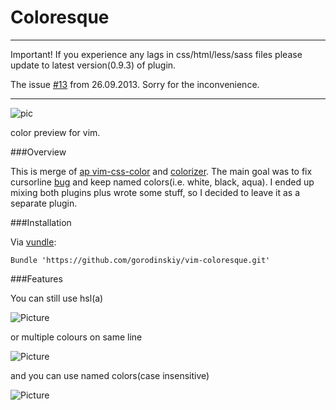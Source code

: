 Coloresque
==========

***

Important! If you experience any lags in css/html/less/sass files please update to latest version(0.9.3) of plugin.

The issue [#13](https://github.com/gorodinskiy/vim-coloresque/issues/13) from 26.09.2013. Sorry for the inconvenience.

***

![pic](https://raw.github.com/gorodinskiy/vim-coloresque/master/screen.png)

color preview for vim.

###Overview

This is merge of [ap vim-css-color](https://github.com/ap/vim-css-color) and [colorizer](https://github.com/lilydjwg/colorizer).
The main goal was to fix cursorline [bug](https://github.com/skammer/vim-css-color/issues/12) and keep named colors(i.e. white, black, aqua). I ended up mixing both plugins plus wrote some stuff, so I decided to leave it as a separate plugin.

###Installation

Via [vundle](https://github.com/gmarik/vundle):

```
Bundle 'https://github.com/gorodinskiy/vim-coloresque.git'
```

###Features

You can still use hsl(a)

![Picture](https://coderwall-assets-0.s3.amazonaws.com/uploads/picture/file/1965/hsla.png)

or multiple colours on same line

![Picture](https://coderwall-assets-0.s3.amazonaws.com/uploads/picture/file/1963/cursorline.png)

and you can use named colors(case insensitive)

![Picture](https://coderwall-assets-0.s3.amazonaws.com/uploads/picture/file/1964/letters.png)

